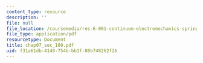 ```yaml
---
content_type: resource
description: ''
file: null
file_location: /coursemedia/res-6-001-continuum-electromechanics-spring-2009/f31a61db4148754bbb1f88b748262f26_chap07_sec_100.pdf
file_type: application/pdf
resourcetype: Document
title: chap07_sec_100.pdf
uid: f31a61db-4148-754b-bb1f-88b748262f26
---
```


